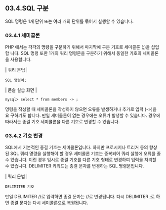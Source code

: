 
## 03.4.SQL 구분 
SQL 명령은 1개 단위 또는 여러 개의 단위를 묶어서 실행할 수 있습니다. 

### 03.4.1 세미콜론 
PHP 에서는 각각의 명령을 구분하기 위해서 마지막에 구분 기호로 세미콜론 (;)을 삽입합 니다. SQL 명령 또한 1개의 쿼리 명령문을 구분하기 위해서 동일한 기호의 세미콜론을 사용합니다. 

| 쿼리 문법 | 
```
SQL 명령어; 
```

| 콘솔 실습 화면 | 
```
mysql> select * from members -> ; 
```

명령을 작성할 때 세미콜론을 작성하지 않으면 오류를 발생하거나 추가로 입력 (->)을 요 구하기도 합니다. 만일 세미콜론이 없는 경우에는 오류가 발생할 수 있습니다. 
경우에 따라서는 종결 기호 세미콜론을 다른 기호로 변경할 수 있습니다. 

### 03.4.2 기호 변경 
SQL에서 기본적인 종결 기호는 세미콜론입니다. 하지만 프로시저나 트리거 등의 향상된 SQL 쿼리 명령을 실행해야 할 경우 세미콜론 기호는 중복되어 쿼리 실행에 오류를 줄 수 있습니다. 
이런 경우 임시로 종결 기호를 다른 기호 형태로 변경하여 입력을 처리할 수 있습니다. DELIMITER 키워드는 종결 문자를 변경하는 SQL 명령문입니다. 

| 쿼리 문법 | 
```
DELIMITER 기호 
```
만일 DELIMITER //로 입력하면 종결 문자는 //로 변경됩니다. 다시 DELIMITER ;로 하면 종결 문자는 다시 세미콜론으로 복원됩니다. 

